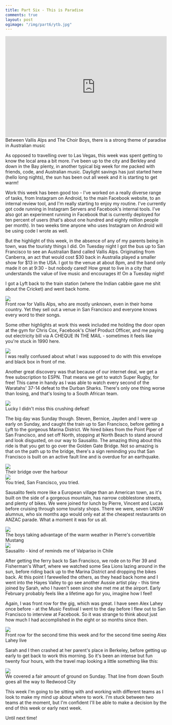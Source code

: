```yaml
---
title: Part Six - This is Paradise
comments: true
layout: post
ogimage: "/img/part6/ytb.jpg"
---
```

<div class="ui one column stackable center aligned grid">
    <div class="row">
        <div class="column">
            <div class="video-container"><iframe width="560" height="315" src="https://www.youtube.com/embed/mHpZ-ZFZwiY" frameborder="0" allowfullscreen></iframe></div>
        </div>
    </div>
    <div class="caption">
        <div class="column">
            Between Vallis Alps and The Choir Boys, there is a strong theme of paradise in Australian music
        </div>
    </div>
</div>

As opposed to travelling over to Las Vegas, this week was spent getting to know the local area a bit more. I've been up to the city and Berkley and down in the Bay plenty, in another typical big week for me packed with friends, code, and Australian music. Daylight savings has just started here (hello long nights), the sun has been out all week and it is starting to get warm!

<!--break--> 

Work this week has been good too - I've worked on a really diverse range of tasks, from Instagram on Android, to the main Facebook website, to an internal review tool, and I'm really starting to enjoy my routine. I've currently got code running in Instagram Servers and Facebook's internal tools. I've also got an experiment running in Facebook that is currently deployed for ten percent of users (that's about one hundred and eighty million people per month). In two weeks time anyone who uses Instagram on Android will be using code I wrote as well.

But the highlight of this week, in the absence of any of my parents being in town, was the touristy things I did. On Tuesday night I got the bus up to San Francisco to see an Australian Band called Vallis Alps. Originating from Canberra, an act that would cost $30 back in Australia played a smaller show for $13 in the USA. I got to the venue at about 8pm, and the band only made it on at 9:30 - but nobody cared! How great to live in a city that understands the value of live music and encourages it! On a Tuesday night!

I got a Lyft back to the train station (where the Indian cabbie gave me shit about the Cricket) and went back home. 

<img src="/img/part6/vallisalps.jpg" class="ui centered large image" />
<div class="caption">
   Front row for Vallis Alps, who are mostly unknown, even in their home country. Yet they sell out a venue in San Francisco and everyone knows every word to their songs. 
</div> 


Some other highlights at work this week included me holding the door open at the gym for Chris Cox, Facebook's Chief Product Officer, and me paying out electricity bill via A CHEQUE IN THE MAIL - sometimes it feels like you're stuck in 1990 here.

<img src="/img/part6/mail.jpg" class="ui centered large image" />
<div class="caption">
   I was really confused about what I was supposed to do with this envelope and black box in front of me. 
</div> 


Another great discovery was that because of our internet deal, we get a free subscription to ESPN. That means we get to watch Super Rugby, for free! This came in handy as I was able to watch every second of the Waratahs' 37-14 defeat to the Durban Sharks. There's only one thing worse than losing, and that's losing to a South African team.

<img src="/img/part6/tahs.jpeg" class="ui centered large image" />
<div class="caption">
   Lucky I didn't miss this crushing defeat! 
</div> 


The big day was Sunday though. Steven, Bernice, Jayden and I were up early on Sunday, and caught the train up to San Francisco, before getting a Lyft to the gorgeous Marina District. We hired bikes from the Point Piper of San Francisco, and set off North, stopping at North Beach to stand around and look disgusted, on our way to Sausalito. The amazing thing about this ride is that you get to go over the Golden Gate Bridge. Not so amazing is that on the path up to the bridge, there's a sign reminding you that San Francisco is built on an active fault line and is overdue for an earthquake.

<img src="/img/part6/goldengate.jpg" class="ui centered large image" />
<div class="caption">
   Their bridge over the harbour 
</div> 

<img src="/img/part6/northbeach.jpg" class="ui centered large image" />
<div class="caption">
   You tried, San Francisco, you tried. 
</div> 


Sausalito feels more like a European village than an American town, as it's built on the side of a gorgeous mountain, has narrow cobblestone streets, and plenty of bikes. We were joined for lunch by Pierre, Vincent and Lucas before cruising through some touristy shops. There we were, seven UNSW alumnus, who six months ago would only eat at the cheapest restaurants on ANZAC parade. What a moment it was for us all.

<img src="/img/part6/ytb.jpg" class="ui centered large image" />
<div class="caption">
   The boys taking advantage of the warm weather in Pierre's convertible Mustang 
</div> 


<img src="/img/part6/sausalito.jpg" class="ui centered large image" />
<div class="caption">
   Sausalito - kind of reminds me of Valpariso in Chile
</div> 

After getting the ferry back to San Francisco, we rode on to Pier 39 and Fisherman's Wharf, where we watched some Sea Lions lazing around in the sun, before riding back up to the Marina District and dropping the bikes back. At this point I farewelled the others, as they head back home and I went into the Hayes Valley to go see another Aussie artist play - this time joined by Sarah, who I haven't seen since she met me at the airport. Early February probably feels like a lifetime ago for you, imagine how I feel!

Again, I was front row for the gig, which was great. I have seen Alex Lahey once before - at the Music Festival I went to the day before I flew out to San Francisco to interview at Facebook. So it was strange to think about just how much I had accomplished in the eight or so months since then.

<img src="/img/part6/alexlahey.jpg" class="ui centered large image" />
<div class="caption">
   Front row for the second time this week and for the second time seeing Alex Lahey live 
</div> 


Sarah and I then crashed at her parent's place in Berkeley, before getting up early to get back to work this morning. So it's been an intense but fun twenty four hours, with the travel map looking a little something like this:

<img src="/img/part6/sunday.png" class="ui centered large image" />
<div class="caption">
    We covered a fair amount of ground on Sunday. That line from down South goes all the way to Redwood City
</div> 

This week I'm going to be sitting with and working with different teams as I look to make my mind up about where to work. I'm stuck between two teams at the moment, but I'm confident I'll be able to make a decision by the end of this week or early next week.

Until next time!
